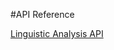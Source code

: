 <!--
NavPath: Linguistic Analysis API
LinkLabel: API Reference
Url: Linguistic-Analysis-API/documentation/APIReference
Weight: 80Enter file contents here
services: cognitive-services
-->

#API Reference

[Linguistic Analysis API](https://westus.dev.cognitive.microsoft.com/docs/services/56ea598f778daf01942505ff/) 
